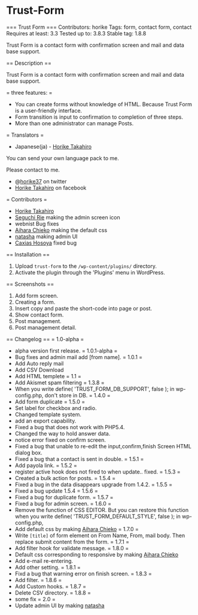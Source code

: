 # Trust-Form
=== Trust Form ===
Contributors: horike
Tags:  form, contact form, contact
Requires at least: 3.3
Tested up to: 3.8.3
Stable tag: 1.8.8

Trust Form is a contact form with confirmation screen and mail and data base support.

== Description ==

Trust Form is a contact form with confirmation screen and mail and data base support.

= three features: =
* You can create forms without knowledge of HTML. Because Trust Form is a user-friendly interface.
* Form transition is input to confirmation to completion of three steps.
* More than one administrator can manage Posts.

= Translators =
* Japanese(ja) - [Horike Takahiro](http://twitter.com/horike37)

You can send your own language pack to me.

Please contact to me.

* @[horike37](http://twitter.com/horike37) on twitter
* [Horike Takahiro](https://www.facebook.com/horike.takahiro) on facebook

= Contributors =
* [Horike Takahiro](http://twitter.com/horike37)
* [Seguchi Rie](http://5dg.biz) making the admin screen icon
* webnist Bug fixes
* [Aihara Chieko](http://webourgeon.com/) making the default css
* [natasha](http://natasha.jp/) making admin UI 
* [Caxias Hosoya](https://wordpress.org/plugins/caxias-hosoya/) fixed bug

== Installation ==

1. Upload `trust-form` to the `/wp-content/plugins/` directory.
2. Activate the plugin through the 'Plugins' menu in WordPress.

== Screenshots ==

1. Add form screen.
2. Creating a form.
3. Insert copy and paste the short-code into page or post.
4. Show contact form.
5. Post management.
6. Post management detail.

== Changelog ==
= 1.0-alpha =
* alpha version first release. 
= 1.0.1-alpha =
* Bug fixes and admin mail add [from name]. 
= 1.0.1 =
* Add Auto reply mail
* Add CSV Download
* Add HTML templete
= 1.1 =
* Add Akismet spam filtering
= 1.3.8 =
* When you write define( 'TRUST_FORM_DB_SUPPORT', false ); in wp-config.php, don't store in DB.
= 1.4.0 =
* Add form duplicate
= 1.5.0 =
* Set label for checkbox and radio.
* Changed template system.
* add an export capability.
* Fixed a bug that does not work with PHP5.4.
* Changed the way to hold answer data.
* notice error fixed on confirm screen.
* Fixed a bug that unable to re-edit the input,confirm,finish Screen HTML dialog box.
* Fixed a bug that a contact is sent in double.
= 1.5.1 =
* Add payola link.
= 1.5.2 =
* register active hook does not fired to when update.. fixed.
= 1.5.3 =
* Created a bulk action for posts.
= 1.5.4 =
* Fixed a bug in the data disappears upgrade from 1.4.2.
= 1.5.5 =
* Fixed a bug update 1.5.4
= 1.5.6 =
* Fixed a bug for duplicate form.
= 1.5.7 =
* Fixed a bug for admin screen.
= 1.6.0 =
* Remove the function of CSS EDITOR. But you can restore this function when you write define( 'TRUST_FORM_DEFAULT_STYLE', false ); in wp-config.php,
* Add default css by making [Aihara Chieko](http://webourgeon.com/)
= 1.7.0 =
* Write `[title]` of form element on From Name, From, mail body. Then replace submit content from the form.
= 1.7.1 =
* Add filter hook for validate message.
= 1.8.0 =
* Default css corresponding to responsive by making [Aihara Chieko](http://webourgeon.com/)
* Add e-mail re-entering.
* Add other setting.
= 1.8.1 =
* Fixd a bug that warning error on finish screen.
= 1.8.3 =
* Add filter.
= 1.8.6 =
* Add Custom hooks.
= 1.8.7 =
* Delete CSV directory.
= 1.8.8 =
* some fix
= 2.0 =
* Update admin UI by making [natasha](http://natasha.jp/)
